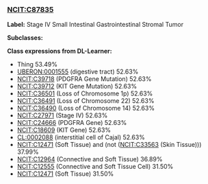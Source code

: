 
### [NCIT:C87835](http://purl.obolibrary.org/obo/NCIT_C87835)
**Label:** Stage IV Small Intestinal Gastrointestinal Stromal Tumor

**Subclasses:** 

**Class expressions from DL-Learner:**

- Thing 53.49%
- [UBERON:0001555](http://purl.obolibrary.org/obo/UBERON_0001555) (digestive tract) 52.63%
- [NCIT:C39718](http://purl.obolibrary.org/obo/NCIT_C39718) (PDGFRA Gene Mutation) 52.63%
- [NCIT:C39712](http://purl.obolibrary.org/obo/NCIT_C39712) (KIT Gene Mutation) 52.63%
- [NCIT:C36501](http://purl.obolibrary.org/obo/NCIT_C36501) (Loss of Chromosome 1p) 52.63%
- [NCIT:C36491](http://purl.obolibrary.org/obo/NCIT_C36491) (Loss of Chromosome 22) 52.63%
- [NCIT:C36490](http://purl.obolibrary.org/obo/NCIT_C36490) (Loss of Chromosome 14) 52.63%
- [NCIT:C27971](http://purl.obolibrary.org/obo/NCIT_C27971) (Stage IV) 52.63%
- [NCIT:C24666](http://purl.obolibrary.org/obo/NCIT_C24666) (PDGFRA Gene) 52.63%
- [NCIT:C18609](http://purl.obolibrary.org/obo/NCIT_C18609) (KIT Gene) 52.63%
- [CL:0002088](http://purl.obolibrary.org/obo/CL_0002088) (interstitial cell of Cajal) 52.63%
- [NCIT:C12471](http://purl.obolibrary.org/obo/NCIT_C12471) (Soft Tissue) and (not ([NCIT:C33563](http://purl.obolibrary.org/obo/NCIT_C33563) (Skin Tissue))) 37.99%
- [NCIT:C12964](http://purl.obolibrary.org/obo/NCIT_C12964) (Connective and Soft Tissue) 36.89%
- [NCIT:C12555](http://purl.obolibrary.org/obo/NCIT_C12555) (Connective and Soft Tissue Cell) 31.50%
- [NCIT:C12471](http://purl.obolibrary.org/obo/NCIT_C12471) (Soft Tissue) 31.50%


